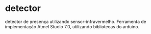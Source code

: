 # detector
detector de presença utilizando sensor-infravermelho. Ferramenta de implementação Atmel Studio 7.0, utilizando bibliotecas do arduino.
